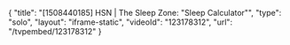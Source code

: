 {
    "title": "[1508440185] HSN | The Sleep Zone: \"Sleep Calculator\"",
    "type": "solo",
    "layout": "iframe-static",
    "videoId": "123178312",
    "url": "\/tvpembed\/123178312"
}